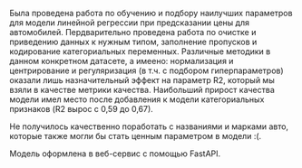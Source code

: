 Была проведена работа по обучению и подбору наилучших параметров для модели линейной регрессии при предсказании цены для автомобилей. Пердварительно проведена работа по очистке и приведению данных к нужным типом, заполнение пропусков и кодирование категориальных переменных. Различные методики в данном конкретном датасете, а имеено: нормализация и центрирование и регуляризация (в т.ч. с подбором гиперпараметров) оказали лишь назначительный эффект на параметр R2, который мы взяли в качестве метрики качества. Наибольший прирост качества модели имел место после добавления к модели категориальных признаков (R2 вырос с 0,59 до 0,67).

Не получилось качественно поработать с названиями и марками авто, которые также могли бы стать ценным параметром в модели :(. 

Модель оформлена в веб-сервис с помощью FastAPI.
